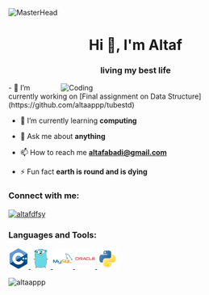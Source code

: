 ![MasterHead](https://mir-s3-cdn-cf.behance.net/project_modules/max_1200/6d943948002457.588b5a1e0a124.gif)
<h1 align="center">Hi 👋, I'm Altaf</h1>
<h3 align="center">living my best life</h3>
<img align="right" alt="Coding" width="400" src="https://media.tenor.com/QWB9MQaMVKMAAAAC/cat-type.gif">
- 🔭 I’m currently working on [Final assignment on Data Structure](https://github.com/altaappp/tubestd)

- 🌱 I’m currently learning **computing**

- 💬 Ask me about **anything**

- 📫 How to reach me **altafabadi@gmail.com**

- ⚡ Fun fact **earth is round and is dying**

<h3 align="left">Connect with me:</h3>
<p align="left">
<a href="https://instagram.com/altafdfsy" target="blank"><img align="center" src="https://raw.githubusercontent.com/rahuldkjain/github-profile-readme-generator/master/src/images/icons/Social/instagram.svg" alt="altafdfsy" height="30" width="40" /></a>
</p>

<h3 align="left">Languages and Tools:</h3>
<p align="left"> <a href="https://www.w3schools.com/cpp/" target="_blank" rel="noreferrer"> <img src="https://raw.githubusercontent.com/devicons/devicon/master/icons/cplusplus/cplusplus-original.svg" alt="cplusplus" width="40" height="40"/> </a> <a href="https://golang.org" target="_blank" rel="noreferrer"> <img src="https://raw.githubusercontent.com/devicons/devicon/master/icons/go/go-original.svg" alt="go" width="40" height="40"/> </a> <a href="https://www.mysql.com/" target="_blank" rel="noreferrer"> <img src="https://raw.githubusercontent.com/devicons/devicon/master/icons/mysql/mysql-original-wordmark.svg" alt="mysql" width="40" height="40"/> </a> <a href="https://www.oracle.com/" target="_blank" rel="noreferrer"> <img src="https://raw.githubusercontent.com/devicons/devicon/master/icons/oracle/oracle-original.svg" alt="oracle" width="40" height="40"/> </a> <a href="https://www.python.org" target="_blank" rel="noreferrer"> <img src="https://raw.githubusercontent.com/devicons/devicon/master/icons/python/python-original.svg" alt="python" width="40" height="40"/> </a> </p>

<p><img align="center" src="https://github-readme-streak-stats.herokuapp.com/?user=altaappp&" alt="altaappp" /></p>

